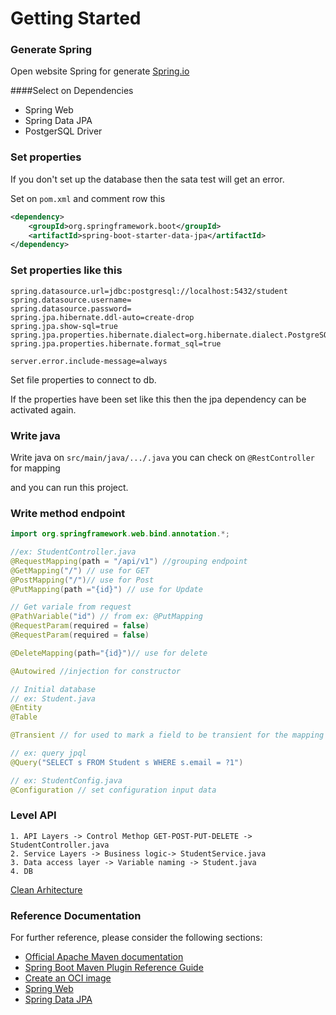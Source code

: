 # Getting Started

### Generate Spring 

Open website Spring for generate [Spring.io](https://start.spring.io/)


####Select on Dependencies

* Spring Web
* Spring Data JPA
* PostgerSQL Driver


### Set properties
If you don't set up the database then the sata test will get an error.

Set on `pom.xml` and comment row this
```xml
<dependency>
    <groupId>org.springframework.boot</groupId>
    <artifactId>spring-boot-starter-data-jpa</artifactId>
</dependency>
```


### Set properties like this
```properties
spring.datasource.url=jdbc:postgresql://localhost:5432/student
spring.datasource.username=
spring.datasource.password=
spring.jpa.hibernate.ddl-auto=create-drop
spring.jpa.show-sql=true
spring.jpa.properties.hibernate.dialect=org.hibernate.dialect.PostgreSQLDialect
spring.jpa.properties.hibernate.format_sql=true

server.error.include-message=always
```
Set file properties to connect to db.

If the properties have been set like this then the jpa dependency can be activated again.


### Write java
Write java on `src/main/java/.../.java` you can check on `@RestController` for mapping

and you can run this project.


### Write method endpoint

```java
import org.springframework.web.bind.annotation.*;

//ex: StudentController.java
@RequestMapping(path = "/api/v1") //grouping endpoint
@GetMapping("/") // use for GET
@PostMapping("/")// use for Post
@PutMapping(path ="{id}") // use for Update

// Get variale from request 
@PathVariable("id") // from ex: @PutMapping 
@RequestParam(required = false)
@RequestParam(required = false)

@DeleteMapping(path="{id}")// use for delete

@Autowired //injection for constructor

// Initial database
// ex: Student.java
@Entity
@Table

@Transient // for used to mark a field to be transient for the mapping framework

// ex: query jpql 
@Query("SELECT s FROM Student s WHERE s.email = ?1") 

// ex: StudentConfig.java 
@Configuration // set configuration input data


```


### Level API
```text
1. API Layers -> Control Methop GET-POST-PUT-DELETE -> StudentController.java
2. Service Layers -> Business logic-> StudentService.java 
3. Data access layer -> Variable naming -> Student.java 
4. DB

```

[Clean Arhitecture](https://medium.com/gdg-vit/clean-architecture-the-right-way-d83b81ecac6)


### Reference Documentation
For further reference, please consider the following sections:

* [Official Apache Maven documentation](https://maven.apache.org/guides/index.html)
* [Spring Boot Maven Plugin Reference Guide](https://docs.spring.io/spring-boot/docs/2.4.4/maven-plugin/reference/html/)
* [Create an OCI image](https://docs.spring.io/spring-boot/docs/2.4.4/maven-plugin/reference/html/#build-image)
* [Spring Web](https://docs.spring.io/spring-boot/docs/2.4.4/reference/htmlsingle/#boot-features-developing-web-applications)
* [Spring Data JPA](https://docs.spring.io/spring-boot/docs/2.4.4/reference/htmlsingle/#boot-features-jpa-and-spring-data)
